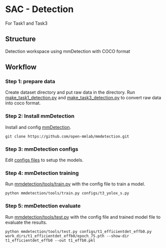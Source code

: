# SAC - Detection

For Task1 and Task3

## Structure

Detection workspace using mmDetection with COCO format

## Workflow

### Step 1: prepare data

Create dataset directory and put raw data in the directory.
Run [make_task1_detection.py](../data/make_task1_detection.py) and [make_task3_detection.py](../data/make_task3_detection.py) to convert raw data into coco format.

### Step 2: Install mmDetection

Install and config [mmDetection](https://github.com/open-mmlab/mmdetection).
```
git clone https://github.com/open-mmlab/mmdetection.git
```

### Step 3: mmDetection configs

Edit [configs files](configs) to setup the models.

### Step 4: mmDetection training

Run [mmdetection/tools/train.py](mmdetection/tools/train.py) with the config file to train a model.
```
python mmdetection/tools/train.py configs/t3_yolox_s.py
```

### Step 5: mmDetection evaluate

Run [mmdetection/tools/test.py](mmdetection/tools/test.py) with the config file and trained model file to evaluate the results.
```
python mmdetection/tools/test.py configs/t1_efficientdet_effb0.py work_dirs/t1_efficientdet_effb0/epoch_75.pth --show-dir t1_efficientdet_effb0 --out t1_effb0.pkl
```